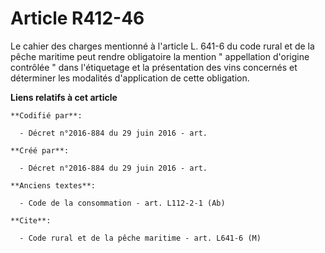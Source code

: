 # Article R412-46

Le cahier des charges mentionné à l'article L. 641-6 du code rural et de la pêche maritime peut rendre obligatoire la mention
" appellation d'origine contrôlée " dans l'étiquetage et la présentation des vins concernés et déterminer les modalités
d'application de cette obligation.

**Liens relatifs à cet article**

	**Codifié par**:

	  - Décret n°2016-884 du 29 juin 2016 - art.

	**Créé par**:

	  - Décret n°2016-884 du 29 juin 2016 - art.

	**Anciens textes**:

	  - Code de la consommation - art. L112-2-1 (Ab)

	**Cite**:

	  - Code rural et de la pêche maritime - art. L641-6 (M)
